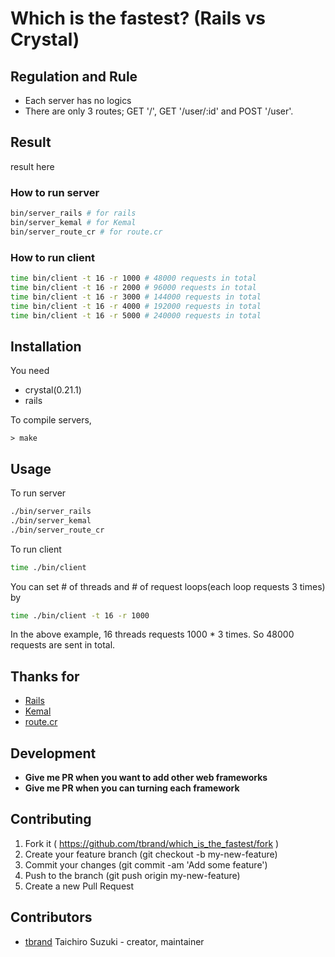 # Which is the fastest? (Rails vs Crystal)

## Regulation and Rule
 - Each server has no logics
 - There are only 3 routes; GET '/', GET '/user/:id' and POST '/user'.

## Result

result here

### How to run server
```bash
bin/server_rails # for rails
bin/server_kemal # for Kemal
bin/server_route_cr # for route.cr
```

### How to run client
```bash
time bin/client -t 16 -r 1000 # 48000 requests in total
time bin/client -t 16 -r 2000 # 96000 requests in total
time bin/client -t 16 -r 3000 # 144000 requests in total
time bin/client -t 16 -r 4000 # 192000 requests in total
time bin/client -t 16 -r 5000 # 240000 requests in total
```

## Installation

You need
 - crystal(0.21.1)
 - rails

To compile servers,
```
> make
```

## Usage

To run server
```bash
./bin/server_rails
./bin/server_kemal
./bin/server_route_cr
```

To run client
```bash
time ./bin/client
```

You can set # of threads and # of request loops(each loop requests 3 times) by
```bash
time ./bin/client -t 16 -r 1000
```
In the above example, 16 threads requests 1000 * 3 times.
So 48000 requests are sent in total.

## Thanks for
 - [Rails](https://github.com/rails/rails)
 - [Kemal](https://github.com/kemalcr/kemal)
 - [route.cr](https://github.com/tbrand/route.cr)

## Development
 - **Give me PR when you want to add other web frameworks**
 - **Give me PR when you can turning each framework**

## Contributing

1. Fork it ( https://github.com/tbrand/which_is_the_fastest/fork )
2. Create your feature branch (git checkout -b my-new-feature)
3. Commit your changes (git commit -am 'Add some feature')
4. Push to the branch (git push origin my-new-feature)
5. Create a new Pull Request

## Contributors

- [tbrand](https://github.com/tbrand) Taichiro Suzuki - creator, maintainer

